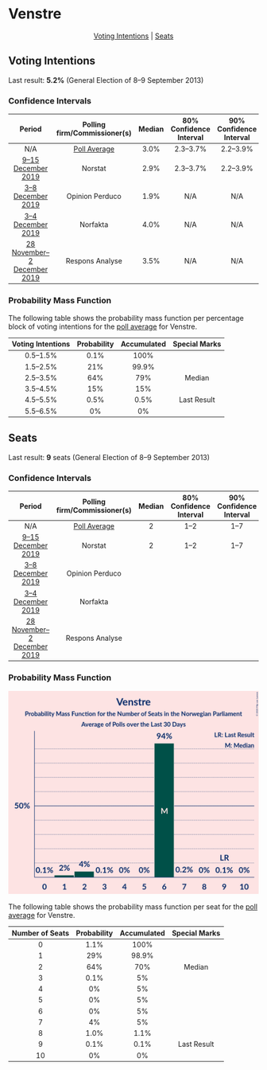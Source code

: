 # Venstre

<p align="center"><a href="#voting-intentions">Voting Intentions</a> | <a href="#seats">Seats</a></p>

## Voting Intentions

Last result: **5.2%** (General Election of 8–9 September 2013)

### Confidence Intervals

| Period     | Polling firm/Commissioner(s) | Median | 80% Confidence Interval | 90% Confidence Interval | 95% Confidence Interval | 99% Confidence Interval |
|:----------:|:----------------:|:-----------:|:-----------------------:|:-----------------------:|:-----------------------:|:-----------------------:|
| N/A | [Poll Average](average.html) | 3.0% | 2.3–3.7% | 2.2–3.9% | 2.0–4.1% | 1.8–4.5% |
| [9–15 December 2019](2019-12-15-Norstat.html) | Norstat | 2.9% | 2.3–3.7% | 2.2–3.9% | 2.0–4.1% | 1.8–4.6% |
| [3–8 December 2019](2019-12-08-OpinionPerduco.html) | Opinion Perduco | 1.9% | N/A | N/A | N/A | N/A |
| [3–4 December 2019](2019-12-04-Norfakta.html) | Norfakta | 4.0% | N/A | N/A | N/A | N/A |
| [28 November–2 December 2019](2019-12-02-ResponsAnalyse.html) | Respons Analyse | 3.5% | N/A | N/A | N/A | N/A |

### Probability Mass Function

The following table shows the probability mass function per percentage block of voting intentions for the [poll average](average.html) for Venstre.

| Voting Intentions | Probability | Accumulated | Special Marks |
|:-----------------:|:-----------:|:-----------:|:-------------:|
| 0.5–1.5% | 0.1% | 100% |  |
| 1.5–2.5% | 21% | 99.9% |  |
| 2.5–3.5% | 64% | 79% | Median |
| 3.5–4.5% | 15% | 15% |  |
| 4.5–5.5% | 0.5% | 0.5% | Last Result |
| 5.5–6.5% | 0% | 0% |  |


## Seats

Last result: **9** seats (General Election of 8–9 September 2013)

### Confidence Intervals

| Period     | Polling firm/Commissioner(s) | Median | 80% Confidence Interval | 90% Confidence Interval | 95% Confidence Interval | 99% Confidence Interval |
|:----------:|:----------------:|:------:|:-----------------------:|:-----------------------:|:-----------------------:|:-----------------------:|
| N/A | [Poll Average](average.html) | 2 | 1–2 | 1–7 | 1–7 | 0–8 |
| [9–15 December 2019](2019-12-15-Norstat.html) | Norstat | 2 | 1–2 | 1–7 | 1–7 | 0–8 |
| [3–8 December 2019](2019-12-08-OpinionPerduco.html) | Opinion Perduco |  |  |  |  |  |
| [3–4 December 2019](2019-12-04-Norfakta.html) | Norfakta |  |  |  |  |  |
| [28 November–2 December 2019](2019-12-02-ResponsAnalyse.html) | Respons Analyse |  |  |  |  |  |

### Probability Mass Function

![Graph with seats probability mass function not yet produced](average-seats-pmf-venstre.png "Seats Probability Mass Function")

The following table shows the probability mass function per seat for the [poll average](average.html) for Venstre.

| Number of Seats | Probability | Accumulated | Special Marks |
|:---------------:|:-----------:|:-----------:|:-------------:|
| 0 | 1.1% | 100% |  |
| 1 | 29% | 98.9% |  |
| 2 | 64% | 70% | Median |
| 3 | 0.1% | 5% |  |
| 4 | 0% | 5% |  |
| 5 | 0% | 5% |  |
| 6 | 0% | 5% |  |
| 7 | 4% | 5% |  |
| 8 | 1.0% | 1.1% |  |
| 9 | 0.1% | 0.1% | Last Result |
| 10 | 0% | 0% |  |


